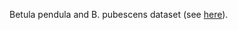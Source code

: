 Betula pendula and B. pubescens dataset (see [here](https://github.com/Sendrowski/BirchesScandinavia/tree/master)).